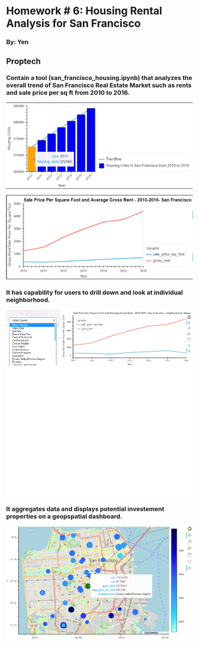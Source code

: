 # Homework # 6: Housing Rental Analysis for San Francisco
### By: Yen


## Proptech
### Contain a tool (san_francisco_housing.ipynb) that analyzes the overall trend of San Francisco Real Estate Market such as rents and sale price per sq ft from 2010 to 2016. 

![housing_units](https://github.com/yenla9/python-homework/blob/main/Homework6/housing%20_units.gif)

![overall_trend](https://github.com/yenla9/python-homework/blob/main/Homework6/overall_trend.GIF)

### It has capability for users to drill down and look at individual neighborhood. 
![neighborhood](https://github.com/yenla9/python-homework/blob/main/Homework6/neighborhood.gif)

### It aggregates data and displays potential investement properties on a geopspatial dashboard.  
![dashboard](https://github.com/yenla9/python-homework/blob/main/Homework6/dashboard.gif)
